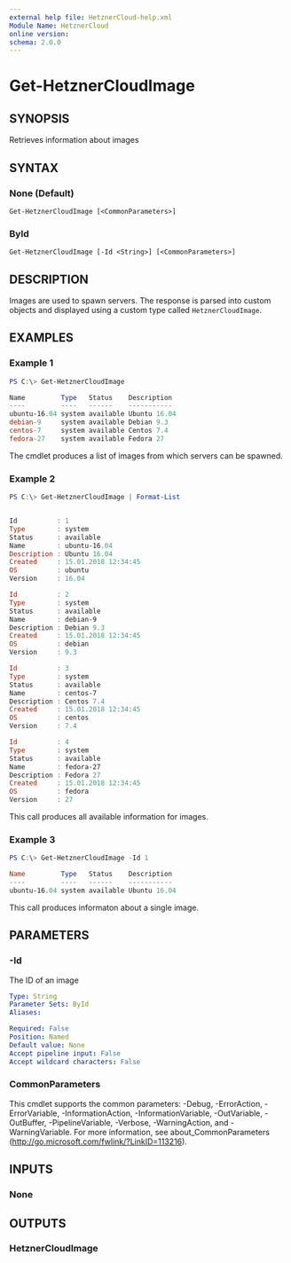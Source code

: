 ```yaml
---
external help file: HetznerCloud-help.xml
Module Name: HetznerCloud
online version:
schema: 2.0.0
---
```

# Get-HetznerCloudImage

## SYNOPSIS

Retrieves information about images

## SYNTAX

### None (Default)

```
Get-HetznerCloudImage [<CommonParameters>]
```

### ById

```
Get-HetznerCloudImage [-Id <String>] [<CommonParameters>]
```

## DESCRIPTION

Images are used to spawn servers. The response is parsed into custom objects and displayed using a custom type called `HetznerCloudImage`.

## EXAMPLES

### Example 1

```powershell
PS C:\> Get-HetznerCloudImage

Name         Type   Status    Description
----         ----   ------    -----------
ubuntu-16.04 system available Ubuntu 16.04
debian-9     system available Debian 9.3
centos-7     system available Centos 7.4
fedora-27    system available Fedora 27
```

The cmdlet produces a list of images from which servers can be spawned.

### Example 2

```powershell
PS C:\> Get-HetznerCloudImage | Format-List


Id          : 1
Type        : system
Status      : available
Name        : ubuntu-16.04
Description : Ubuntu 16.04
Created     : 15.01.2018 12:34:45
OS          : ubuntu
Version     : 16.04

Id          : 2
Type        : system
Status      : available
Name        : debian-9
Description : Debian 9.3
Created     : 15.01.2018 12:34:45
OS          : debian
Version     : 9.3

Id          : 3
Type        : system
Status      : available
Name        : centos-7
Description : Centos 7.4
Created     : 15.01.2018 12:34:45
OS          : centos
Version     : 7.4

Id          : 4
Type        : system
Status      : available
Name        : fedora-27
Description : Fedora 27
Created     : 15.01.2018 12:34:45
OS          : fedora
Version     : 27
```

This call produces all available information for images.

### Example 3

```powershell
PS C:\> Get-HetznerCloudImage -Id 1

Name         Type   Status    Description
----         ----   ------    -----------
ubuntu-16.04 system available Ubuntu 16.04
```

This call produces informaton about a single image.

## PARAMETERS

### -Id

The ID of an image

```yaml
Type: String
Parameter Sets: ById
Aliases:

Required: False
Position: Named
Default value: None
Accept pipeline input: False
Accept wildcard characters: False
```

### CommonParameters

This cmdlet supports the common parameters: -Debug, -ErrorAction, -ErrorVariable, -InformationAction, -InformationVariable, -OutVariable, -OutBuffer, -PipelineVariable, -Verbose, -WarningAction, and -WarningVariable.
For more information, see about_CommonParameters (http://go.microsoft.com/fwlink/?LinkID=113216).

## INPUTS

### None

## OUTPUTS

### HetznerCloudImage
